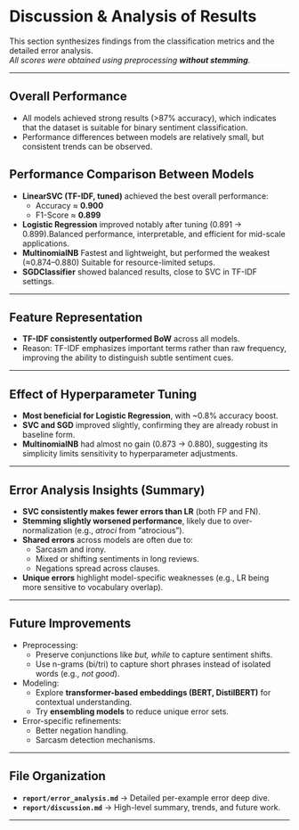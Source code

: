 # Discussion & Analysis of Results

This section synthesizes findings from the classification metrics and the detailed error analysis.  
_All scores were obtained using preprocessing **without stemming**._

---
## Overall Performance
- All models achieved strong results (>87% accuracy), which indicates that the dataset is suitable for binary sentiment classification.
- Performance differences between models are relatively small, but consistent trends can be observed.

## Performance Comparison Between Models
- **LinearSVC (TF-IDF, tuned)** achieved the best overall performance:
  - Accuracy ≈ **0.900**
  - F1-Score ≈ **0.899**
- **Logistic Regression** improved notably after tuning (0.891 → 0.899).Balanced performance, interpretable, and efficient for mid-scale applications.
- **MultinomialNB** Fastest and lightweight, but performed the weakest (≈0.874–0.880) Suitable for resource-limited setups.
- **SGDClassifier** showed balanced results, close to SVC in TF-IDF settings.
---

## Feature Representation
- **TF-IDF consistently outperformed BoW** across all models.
- Reason: TF-IDF emphasizes important terms rather than raw frequency, improving the ability to distinguish subtle sentiment cues.
---

## Effect of Hyperparameter Tuning
- **Most beneficial for Logistic Regression**, with ~0.8% accuracy boost.
- **SVC and SGD** improved slightly, confirming they are already robust in baseline form.
- **MultinomialNB** had almost no gain (0.873 → 0.880), suggesting its simplicity limits sensitivity to hyperparameter adjustments.
---

## Error Analysis Insights (Summary)
- **SVC consistently makes fewer errors than LR** (both FP and FN).
- **Stemming slightly worsened performance**, likely due to over-normalization (e.g., *atroci* from “atrocious”).
- **Shared errors** across models are often due to:
  - Sarcasm and irony.
  - Mixed or shifting sentiments in long reviews.
  - Negations spread across clauses.
- **Unique errors** highlight model-specific weaknesses (e.g., LR being more sensitive to vocabulary overlap).

---

## Future Improvements
- Preprocessing:  
  - Preserve conjunctions like *but, while* to capture sentiment shifts.  
  - Use n-grams (bi/tri) to capture short phrases instead of isolated words (e.g., *not good*).  
- Modeling:  
  - Explore **transformer-based embeddings (BERT, DistilBERT)** for contextual understanding.  
  - Try **ensembling models** to reduce unique error sets.  
- Error-specific refinements:  
  - Better negation handling.  
  - Sarcasm detection mechanisms.  

---

## File Organization
- **`report/error_analysis.md`** → Detailed per-example error deep dive.  
- **`report/discussion.md`** → High-level summary, trends, and future work.  

---
